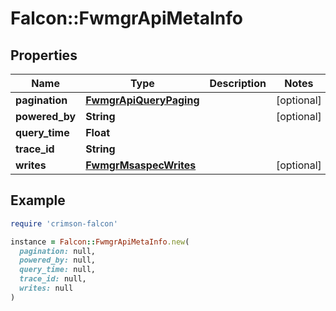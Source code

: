 # Falcon::FwmgrApiMetaInfo

## Properties

| Name | Type | Description | Notes |
| ---- | ---- | ----------- | ----- |
| **pagination** | [**FwmgrApiQueryPaging**](FwmgrApiQueryPaging.md) |  | [optional] |
| **powered_by** | **String** |  | [optional] |
| **query_time** | **Float** |  |  |
| **trace_id** | **String** |  |  |
| **writes** | [**FwmgrMsaspecWrites**](FwmgrMsaspecWrites.md) |  | [optional] |

## Example

```ruby
require 'crimson-falcon'

instance = Falcon::FwmgrApiMetaInfo.new(
  pagination: null,
  powered_by: null,
  query_time: null,
  trace_id: null,
  writes: null
)
```

